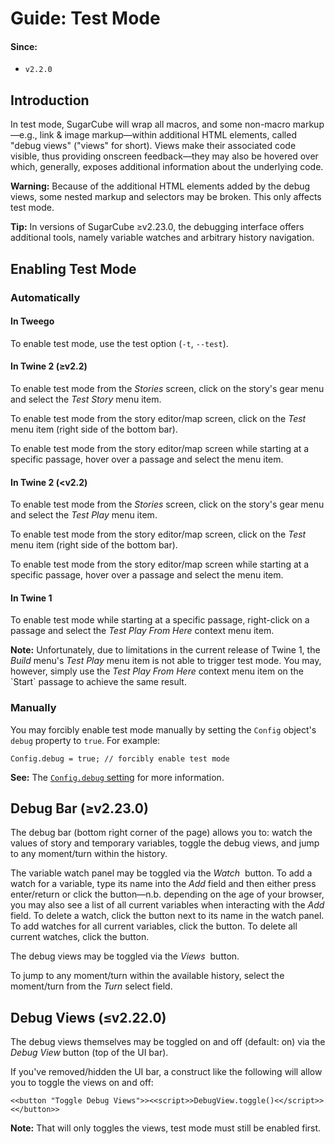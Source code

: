 <!-- ***********************************************************************************************
	Guide: Test Mode
************************************************************************************************ -->
<h1 id="guide-test-mode">Guide: Test Mode</h1>

#### Since:

* `v2.2.0`


<!-- ***************************************************************************
	Introduction
**************************************************************************** -->
<span id="guide-test-mode-introduction"></span>
## Introduction

In test mode, SugarCube will wrap all macros, and some non-macro markup—e.g., link &amp; image markup—within additional HTML elements, called "debug views" ("views" for short).  Views make their associated code visible, thus providing onscreen feedback—they may also be hovered over which, generally, exposes additional information about the underlying code.

<p role="note" class="warning"><b>Warning:</b>
Because of the additional HTML elements added by the debug views, some nested markup and selectors may be broken.  This only affects test mode.
</p>

<p role="note" class="tip"><b>Tip:</b>
In versions of SugarCube ≥v2.23.0, the debugging interface offers additional tools, namely variable watches and arbitrary history navigation.
</p>


<!-- ***************************************************************************
	Enabling Test Mode
**************************************************************************** -->
<span id="guide-test-mode-enabling"></span>
## Enabling Test Mode

### Automatically

#### In Tweego

To enable test mode, use the test option (`-t`, `--test`).

#### In Twine&nbsp;2 (≥v2.2)

To enable test mode from the *Stories* screen, click on the story's gear menu and select the *Test Story* menu item.

To enable test mode from the story editor/map screen, click on the *<i class="icon bug"></i>Test* menu item (right side of the bottom bar).

To enable test mode from the story editor/map screen while starting at a specific passage, hover over a passage and select the *<i class="icon play" title="Test story starting here" aria-label="Test story starting here"></i>* menu item.

#### In Twine&nbsp;2 (<v2.2)

To enable test mode from the *Stories* screen, click on the story's gear menu and select the *Test Play* menu item.

To enable test mode from the story editor/map screen, click on the *<i class="icon bug"></i>Test* menu item (right side of the bottom bar).

To enable test mode from the story editor/map screen while starting at a specific passage, hover over a passage and select the *<i class="icon bug" title="Test story starting here" aria-label="Test story starting here"></i>* menu item.

#### In Twine&nbsp;1

To enable test mode while starting at a specific passage, right-click on a passage and select the *Test Play From Here* context menu item.

<p role="note"><b>Note:</b>
Unfortunately, due to limitations in the current release of Twine&nbsp;1, the <em>Build</em> menu's <em>Test Play</em> menu item is not able to trigger test mode.  You may, however, simply use the <em>Test Play From Here</em> context menu item on the `Start` passage to achieve the same result.
</p>

### Manually

You may forcibly enable test mode manually by setting the `Config` object's `debug` property to `true`.  For example:

```
Config.debug = true; // forcibly enable test mode
```

<p role="note" class="see"><b>See:</b>
The <a href="#config-api-property-debug"><code>Config.debug</code> setting</a> for more information.
</p>


<!-- ***************************************************************************
	Debug Bar (≥v2.23.0)
**************************************************************************** -->
<span id="guide-test-mode-debug-bar"></span>
## Debug Bar (≥v2.23.0)

The debug bar (bottom right corner of the page) allows you to: watch the values of story and temporary variables, toggle the debug views, and jump to any moment/turn within the history.

The variable watch panel may be toggled via the *Watch&nbsp;<i class="icon toggle-off"></i>* button.  To add a watch for a variable, type its name into the *Add* field and then either press enter/return or click the *<i class="icon plus" title="Add watch" aria-label="Add watch"></i>* button—n.b. depending on the age of your browser, you may also see a list of all current variables when interacting with the *Add* field.  To delete a watch, click the *<i class="icon cancel" title="Delete watch" aria-label="Delete watch"></i>* button next to its name in the watch panel.  To add watches for all current variables, click the *<i class="icon magic" title="Watch all" aria-label="Watch all"></i>* button.  To delete all current watches, click the *<i class="icon trash" title="Delete all" aria-label="Delete all"></i>* button.

The debug views may be toggled via the *Views&nbsp;<i class="icon toggle-off"></i>* button.

To jump to any moment/turn within the available history, select the moment/turn from the *Turn* select field.


<!-- ***************************************************************************
	Debug Views (≤v2.22.0)
**************************************************************************** -->
<span id="guide-test-mode-debug-views"></span>
## Debug Views (≤v2.22.0)

The debug views themselves may be toggled on and off (default: on) via the *<i class="icon bug"></i>Debug View* button (top of the UI bar).

If you've removed/hidden the UI bar, a construct like the following will allow you to toggle the views on and off:

```
<<button "Toggle Debug Views">><<script>>DebugView.toggle()<</script>><</button>>
```

<p role="note"><b>Note:</b>
That will only toggles the views, test mode must still be enabled first.
</p>
